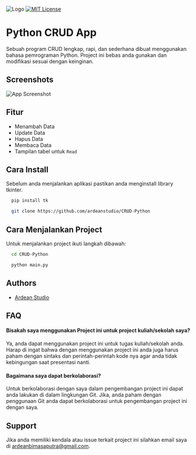 
![Logo](https://i.ibb.co/z4kkh5G/logo.png)
[![MIT License](https://img.shields.io/badge/License-MIT-green.svg)](https://choosealicense.com/licenses/mit/)

# Python CRUD App

Sebuah program CRUD lengkap, rapi, dan sederhana dibuat menggunakan bahasa pemrograman Python. Project ini bebas anda gunakan dan modifikasi sesuai dengan keinginan.


## Screenshots

![App Screenshot](https://www.veed.io/view/81d66d13-8cc0-49f5-9936-34f0368184e2?sharingWidget=true&panel=share)


## Fitur

- Menambah Data
- Update Data
- Hapus Data
- Membaca Data
- Tampilan tabel untuk `Read`


## Cara Install

Sebelum anda menjalankan aplikasi pastikan anda menginstall library tkinter.

```bash
  pip install tk
```
```bash
  git clone https://github.com/ardeanstudio/CRUD-Python
```
## Cara Menjalankan Project

Untuk menjalankan project ikuti langkah dibawah:

```bash
  cd CRUD-Python
```
```bash
  python main.py
```


## Authors

- [Ardean Studio](https://www.github.com/ardeanstudio)


## FAQ

#### Bisakah saya menggunakan Project ini untuk project kuliah/sekolah saya?

Ya, anda dapat menggunakan project ini untuk tugas kuliah/sekolah anda. Harap di ingat bahwa dengan menggunakan project ini anda juga harus paham dengan sintaks dan perintah-perintah kode nya agar anda tidak kebingungan saat presentasi nanti.

#### Bagaimana saya dapat berkolaborasi?

Untuk berkolaborasi dengan saya dalam pengembangan project ini dapat anda lakukan di dalam lingkungan Git. Jika, anda paham dengan penggunaan Git anda dapat berkolaborasi untuk pengembangan project ini dengan saya. 


## Support

Jika anda memiliki kendala atau issue terkait project ini silahkan email saya di ardeanbimasaputra@gmail.com.

